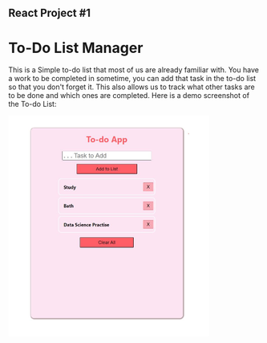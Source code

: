 ﻿
## React Project #1
# To-Do List Manager
This is a Simple to-do list that most of us are already familiar with.
You have a work to be completed in sometime, you can add that task in the to-do list so that you don't forget it. This also allows us to track what other tasks are to be done and which ones are completed.
Here is a demo screenshot of the  To-do List:

<img src="app_screenshot.JPG" alt="app screenshot" width="400"/>
